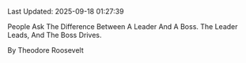 Last Updated: 2025-09-18 01:27:39

People Ask The Difference Between A Leader And A Boss. The Leader Leads, And The Boss Drives.

By Theodore Roosevelt